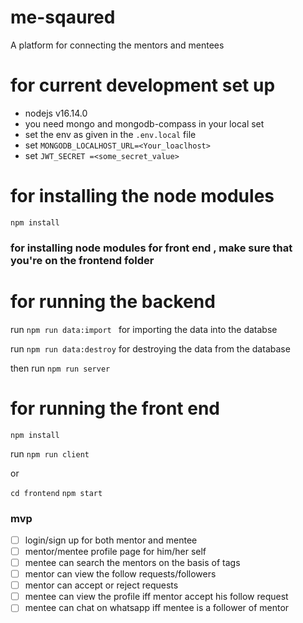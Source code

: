 # me-sqaured
A platform for connecting the mentors and mentees

# for current development set up 
- nodejs v16.14.0
- you need mongo and mongodb-compass in your local set
- set the env as given in the ```.env.local``` file 
- set ```MONGODB_LOCALHOST_URL=<Your_loaclhost>```
- set ```JWT_SECRET =<some_secret_value>```
# for installing the node modules
```npm install```

### for installing node modules for front end , make sure that you're on the frontend folder

# for running the backend

run 
```npm run data:import ``` for importing the data into the databse

run
```npm run data:destroy``` for destroying the data from the database

then run
```npm run server```

# for running the front end

```npm install```

run 
```npm run client```

or 

```cd frontend```
```npm start```


### mvp
- [ ] login/sign up for both mentor and mentee
- [ ] mentor/mentee profile page for him/her self
- [ ] mentee can search the mentors on the basis of tags
- [ ]  mentor can view the follow requests/followers
- [ ] mentor can accept or reject requests
- [ ] mentee can view the profile iff mentor accept his follow request
- [ ] mentee can chat on whatsapp iff mentee is a follower of mentor

